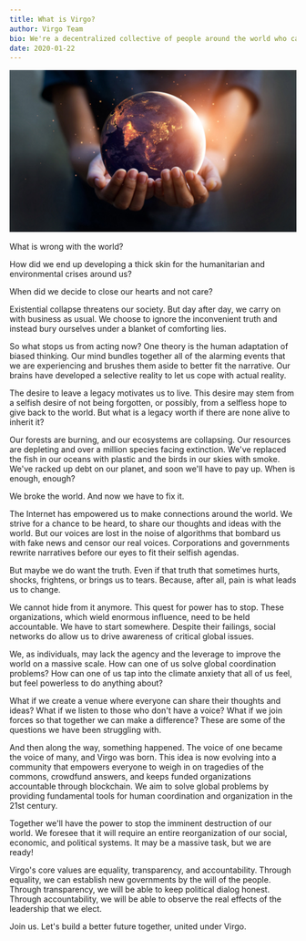 ```yaml
---
title: What is Virgo?
author: Virgo Team
bio: We're a decentralized collective of people around the world who care about the state of both humanity and the environment, and want to make the world a better place.
date: 2020-01-22
---
```


![Hands holding Earth](./what-is-virgo.jpg)

What is wrong with the world?

How did we end up developing a thick skin for the humanitarian and environmental crises around us?

When did we decide to close our hearts and not care?

Existential collapse threatens our society. But day after day, we carry on with business as usual. We choose to ignore the inconvenient truth and instead bury ourselves under a blanket of comforting lies.

So what stops us from acting now? One theory is the human adaptation of biased thinking. Our mind bundles together all of the alarming events that we are experiencing and brushes them aside to better fit the narrative. Our brains have developed a selective reality to let us cope with actual reality.

The desire to leave a legacy motivates us to live. This desire may stem from a selfish desire of not being forgotten, or possibly, from a selfless hope to give back to the world. But what is a legacy worth if there are none alive to inherit it?

Our forests are burning, and our ecosystems are collapsing. Our resources are depleting and over a million species facing extinction. We've replaced the fish in our oceans with plastic and the birds in our skies with smoke. We've racked up debt on our planet, and soon we'll have to pay up. When is enough, enough?

We broke the world. And now we have to fix it.

The Internet has empowered us to make connections around the world. We strive for a chance to be heard, to share our thoughts and ideas with the world. But our voices are lost in the noise of algorithms that bombard us with fake news and censor our real voices. Corporations and governments rewrite narratives before our eyes to fit their selfish agendas.

But maybe we do want the truth. Even if that truth that sometimes hurts, shocks, frightens, or brings us to tears. Because, after all, pain is what leads us to change.

We cannot hide from it anymore. This quest for power has to stop. These organizations, which wield enormous influence, need to be held accountable. We have to start somewhere. Despite their failings, social networks do allow us to drive awareness of critical global issues.

We, as individuals, may lack the agency and the leverage to improve the world on a massive scale. How can one of us solve global coordination problems? How can one of us tap into the climate anxiety that all of us feel, but feel powerless to do anything about?

What if we create a venue where everyone can share their thoughts and ideas? What if we listen to those who don't have a voice? What if we join forces so that together we can make a difference? These are some of the questions we have been struggling with.

And then along the way, something happened. The voice of one became the voice of many, and Virgo was born. This idea is now evolving into a community that empowers everyone to weigh in on tragedies of the commons, crowdfund answers, and keeps funded organizations accountable through blockchain. We aim to solve global problems by providing fundamental tools for human coordination and organization in the 21st century.

Together we'll have the power to stop the imminent destruction of our world. We foresee that it will require an entire reorganization of our social, economic, and political systems. It may be a massive task, but we are ready!

Virgo's core values are equality, transparency, and accountability. Through equality, we can establish new governments by the will of the people. Through transparency, we will be able to keep political dialog honest. Through accountability, we will be able to observe the real effects of the leadership that we elect.

Join us. Let's build a better future together, united under Virgo.
